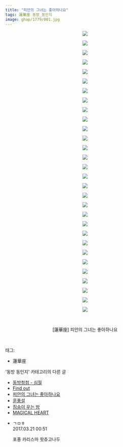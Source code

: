 ```yaml
---
title: "피안의 그녀는 좋아하나요"
tags: 蓮華座 동방_동인지
image: ghap/1779/001.jpg
---
```

<div class="article">
<p style="text-align: center; clear: none; float: none;"><img src="{{ site.nasurl }}/ghap/1779/001.jpg"/></p>
<p style="text-align: center; clear: none; float: none;"><img src="{{ site.nasurl }}/ghap/1779/002.jpg"/></p>
<p style="text-align: center; clear: none; float: none;"><img src="{{ site.nasurl }}/ghap/1779/003.jpg"/></p>
<p style="text-align: center; clear: none; float: none;"><img src="{{ site.nasurl }}/ghap/1779/004.jpg"/></p>
<p style="text-align: center; clear: none; float: none;"><img src="{{ site.nasurl }}/ghap/1779/005.jpg"/></p>
<p style="text-align: center; clear: none; float: none;"><img src="{{ site.nasurl }}/ghap/1779/006.jpg"/></p>
<p style="text-align: center; clear: none; float: none;"><img src="{{ site.nasurl }}/ghap/1779/007.jpg"/></p>
<p style="text-align: center; clear: none; float: none;"><img src="{{ site.nasurl }}/ghap/1779/008.jpg"/></p>
<p style="text-align: center; clear: none; float: none;"><img src="{{ site.nasurl }}/ghap/1779/009.jpg"/></p>
<p style="text-align: center; clear: none; float: none;"><img src="{{ site.nasurl }}/ghap/1779/010.jpg"/></p>
<p style="text-align: center; clear: none; float: none;"><img src="{{ site.nasurl }}/ghap/1779/011.jpg"/></p>
<p style="text-align: center; clear: none; float: none;"><img src="{{ site.nasurl }}/ghap/1779/012.jpg"/></p>
<p style="text-align: center; clear: none; float: none;"><img src="{{ site.nasurl }}/ghap/1779/013.jpg"/></p>
<p style="text-align: center; clear: none; float: none;"><img src="{{ site.nasurl }}/ghap/1779/014.jpg"/></p>
<p style="text-align: center; clear: none; float: none;"><img src="{{ site.nasurl }}/ghap/1779/015.jpg"/></p>
<p style="text-align: center; clear: none; float: none;"><img src="{{ site.nasurl }}/ghap/1779/016.jpg"/></p>
<p style="text-align: center; clear: none; float: none;"><img src="{{ site.nasurl }}/ghap/1779/017.jpg"/></p>
<p style="text-align: center; clear: none; float: none;"><img src="{{ site.nasurl }}/ghap/1779/018.jpg"/></p>
<p style="text-align: center; clear: none; float: none;"><img src="{{ site.nasurl }}/ghap/1779/019.jpg"/></p>
<p style="text-align: center; clear: none; float: none;"><img src="{{ site.nasurl }}/ghap/1779/020.jpg"/></p>
<p style="text-align: center; clear: none; float: none;"><img src="{{ site.nasurl }}/ghap/1779/021.jpg"/></p>
<p style="text-align: center; clear: none; float: none;"><img src="{{ site.nasurl }}/ghap/1779/022.jpg"/></p>
<p style="text-align: center; clear: none; float: none;"><img src="{{ site.nasurl }}/ghap/1779/023.jpg"/></p>
<p style="text-align: center; clear: none; float: none;"><img src="{{ site.nasurl }}/ghap/1779/024.jpg"/></p>
<p style="text-align: center; clear: none; float: none;"><img src="{{ site.nasurl }}/ghap/1779/025.jpg"/></p>
<p style="text-align: center; clear: none; float: none;"><img src="{{ site.nasurl }}/ghap/1779/026.jpg"/></p>
<p style="text-align: center; clear: none; float: none;"><img src="{{ site.nasurl }}/ghap/1779/027.jpg"/></p>
<p style="text-align: center; clear: none; float: none;"><img src="{{ site.nasurl }}/ghap/1779/028.jpg"/></p>
<p style="text-align: center; clear: none; float: none;"><img src="{{ site.nasurl }}/ghap/1779/029.jpg"/></p>
<p style="text-align: center; clear: none; float: none;"><img src="{{ site.nasurl }}/ghap/1779/030.jpg"/></p>
<p style="text-align: center; clear: none; float: none;"><br/></p>
<p style="text-align: center; clear: none; float: none;">[蓮華座] 피안의 그녀는 좋아하나요</p>
<p><br/></p>
</div><div class="tagTrail">
<p>태그: </p>
<ul>
<li>蓮華座</li>
</ul>
</div><div class="another">
<p>'동방 동인지' 카테고리의 다른 글</p>
<ul>
<li><a href="/2016-08-22-ghap_1781">동방청첩 - 심월</a></li>
<li><a href="/2016-08-22-ghap_1780">Find out</a></li>
<li><a href="/2016-08-22-ghap_1779">피안의 그녀는 좋아하나요</a></li>
<li><a href="/2016-08-22-ghap_1778">훈풍설</a></li>
<li><a href="/2016-08-22-ghap_1776">짐승이 우는 밤</a></li>
<li><a href="/2016-08-22-ghap_1775">MAGICAL HEART</a></li>
</ul>
</div><div class="cb_module cb_fluid">
<div class="cb_wrt cb_profile">
<div class="comment">
<ul>
<li class="cb_thumb_off" id="comment14944665">
<div class="cb_comment_area">
<div class="cb_info_area">
<div class="cb_section">
<span class="cb_nick_name">ㄱㅁㅎ</span>
</div>
<div class="cb_section">
<span class="cb_date">2017.03.21 00:51 </span>
</div>
</div>
<div class="cb_dsc_comment">
<p class="cb_dsc">
											포풍 카리스마 왓츄고나두
										</p>
</div>
</div></li>
</ul>
</div>
</div><!-- commentList close -->
</div>